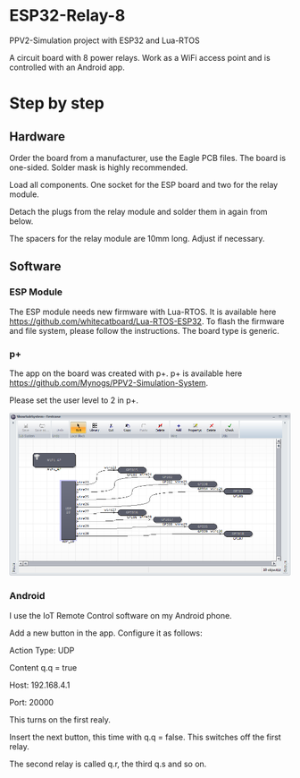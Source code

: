 # ESP32-Relay-8
PPV2-Simulation project with ESP32 and Lua-RTOS

A circuit board with 8 power relays. Work as a WiFi access point and is controlled with an Android app.

# Step by step

## Hardware 

Order the board from a manufacturer, use the Eagle PCB files. The board is one-sided. Solder mask is highly recommended.

Load all components. One socket for the ESP board and two for the relay module.

Detach the plugs from the relay module and solder them in again from below.

The spacers for the relay module are 10mm long. Adjust if necessary.

## Software

### ESP Module

The ESP module needs new firmware with Lua-RTOS. It is available here https://github.com/whitecatboard/Lua-RTOS-ESP32. To flash the firmware and file system, please follow the instructions. The board type is generic.

### p+

The app on the board was created with p+. p+ is available here https://github.com/Mynogs/PPV2-Simulation-System.

Please set the user level to 2 in p+.

![p+ subsystem](https://github.com/Mynogs/ESP32-Relay-8/blob/master/Pics/Rel8%20subsystem.png)

### Android

I use the IoT Remote Control software on my Android phone.

Add a new button in the app. Configure it as follows:

Action Type: UDP

Content q.q = true

Host: 192.168.4.1

Port: 20000

This turns on the first realy.

Insert the next button, this time with q.q = false. This switches off the first relay.

The second relay is called q.r, the third q.s and so on.
